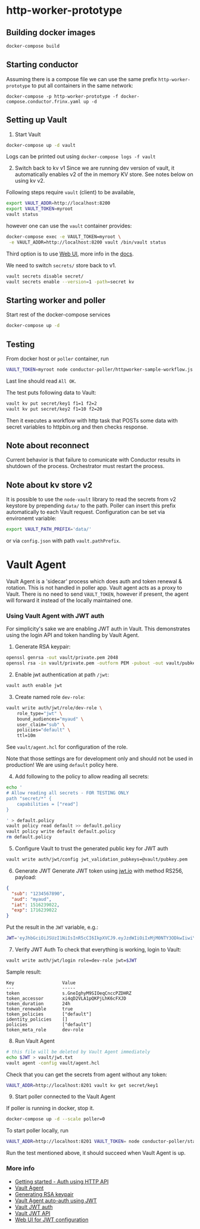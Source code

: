 # http-worker-prototype

## Building docker images
```sh
docker-compose build
```

## Starting conductor
Assuming there is a compose file we can use the same prefix `http-worker-prototype`
to put all containers in the same network:
```
docker-compose -p http-worker-prototype -f docker-compose.conductor.frinx.yaml up -d
```

## Setting up Vault

1. Start Vault
```sh
docker-compose up -d vault
```
Logs can be printed out using `docker-compose logs -f vault`

2. Switch back to kv v1
Since we are running dev version of vault, it automatically enables v2 of the
in memory KV store. See notes below on using kv v2.

Following steps require `vault` (client) to be available,
```sh
export VAULT_ADDR=http://localhost:8200
export VAULT_TOKEN=myroot
vault status
```
however one can use the `vault` container provides:
```sh
docker-compose exec -e VAULT_TOKEN=myroot \
 -e VAULT_ADDR=http://localhost:8200 vault /bin/vault status
```

Third option is to use [Web UI](http://127.0.0.1:8200/ui/), more info
in the [docs](https://learn.hashicorp.com/vault/secrets-management/sm-versioned-kv).

We need to switch `secrets/` store back to v1.
```sh
vault secrets disable secret/
vault secrets enable --version=1 -path=secret kv
```

## Starting worker and poller
Start rest of the docker-compose services
```sh
docker-compose up -d
```

## Testing
From docker host or `poller` container, run
```sh
VAULT_TOKEN=myroot node conductor-poller/httpworker-sample-workflow.js
```
Last line should read `All OK`.

The test puts following data to Vault:
```sh
vault kv put secret/key1 f1=1 f2=2
vault kv put secret/key2 f1=10 f2=20
```
Then it executes a workflow with http task that POSTs some data
with secret variables to httpbin.org and then checks response.

## Note about reconnect
Current behavior is that failure to comunicate with Conductor results in
shutdown of the process. Orchestrator must restart the process.

## Note about kv store v2
It is possible to use the `node-vault` library to read the secrets
from v2 keystore by prepending `data/` to the path. Poller can insert this prefix
automatically to each Vault request. Configuration can be set via environemt variable:
```sh
export VAULT_PATH_PREFIX='data/'
```

or via `config.json` with path `vault.pathPrefix`.

# Vault Agent
Vault Agent is a 'sidecar' process which does auth and token renewal & rotation. This is not handled in poller app.
Vault agent acts as a proxy to Vault. There is no need to send `VAULT_TOKEN`, however if present, the agent will
forward it instead of the locally maintained one.

### Using Vault Agent with JWT auth
For simplicity's sake we are enabling JWT auth in Vault. This demonstrates using the login API and token handling
by Vault Agent.

1. Generate RSA keypair:
```sh
openssl genrsa -out vault/private.pem 2048
openssl rsa -in vault/private.pem -outform PEM -pubout -out vault/pubkey.pem

```

2. Enable jwt authentication at path `/jwt`:
```sh
vault auth enable jwt
```

3. Create named role `dev-role`:
```sh
vault write auth/jwt/role/dev-role \
    role_type="jwt" \
    bound_audiences="myaud" \
    user_claim="sub" \
    policies="default" \
    ttl=10m
```

See `vault/agent.hcl` for configuration of the role.

Note that those settings are for development only and should not be used in production!
We are using `default` policy here.

4. Add following to the policy to allow reading all secrets:
```sh
echo '
# Allow reading all secrets - FOR TESTING ONLY
path "secret/*" {
    capabilities = ["read"]
}

' > default.policy
vault policy read default >> default.policy
vault policy write default default.policy
rm default.policy
```

5. Configure Vault to trust the generated public key for JWT auth
```sh
vault write auth/jwt/config jwt_validation_pubkeys=@vault/pubkey.pem
```

6. Generate JWT
Generate JWT token using [jwt.io](https://jwt.io) with method RS256,
payload:
```json
{
  "sub": "1234567890",
  "aud": "myaud",
  "iat": 1516239022,
  "exp": 1716239022
}
```
Put the result in the `JWT` variable, e.g.:
```sh
JWT='eyJhbGciOiJSUzI1NiIsInR5cCI6IkpXVCJ9.eyJzdWIiOiIxMjM0NTY3ODkwIiwiYXVkIjoibXlhdWQiLCJpYXQiOjE1MTYyMzkwMjIsImV4cCI6MTcxNjIzOTAyMn0.wJtm7RBUC27x4CHVwonu5rRTJEsxSiBPWo9Mv46texkvlNGTto9_cOdb7AuSgEujY1uBphwvo8v_6fJg3LjtraxNZRA5xgAgPGGv9T3VbEnwSM8l3tE_XaoXVdyCZa1AGXbewgoOmOkYsYECKU9i2jJWzASy_8KZaQwcM3hkdBrp02-H49QDumFvq4VhdqwLpiSRDvmTHpGEU_FUL-Q1JIgVRypwAu9pI3e3NPC3wn4HHAbD8VRhrBs2nyo3706I_AXpF_NgFrAQ9_PvZYBf7CtHk6UjR3tLVKq_YGxHzkKUHLh2hPaipJ7I_W9n7OLbM1vuf5txbaCrPHG3-KR6NQ'
```

7. Verify JWT Auth
To check that everything is working, login to Vault:
```sh
vault write auth/jwt/login role=dev-role jwt=$JWT
```
Sample result:
```
Key                  Value
---                  -----
token                s.GneIghyM9SIOeqCnccPZDHRZ
token_accessor       xi4qD2VLA1pQKPjLhK6cFXJD
token_duration       24h
token_renewable      true
token_policies       ["default"]
identity_policies    []
policies             ["default"]
token_meta_role      dev-role
```

8. Run Vault Agent

```sh
# this file will be deleted by Vault Agent immediately
echo $JWT > vault/jwt.txt
vault agent -config vault/agent.hcl
```
Check that you can get the secrets from agent without any token:
```sh
VAULT_ADDR=http://localhost:8201 vault kv get secret/key1
```

9. Start poller connected to the Vault Agent

If poller is running in docker, stop it.
```sh
docker-compose up -d --scale poller=0
```
To start poller locally, run
```sh
VAULT_ADDR=http://localhost:8201 VAULT_TOKEN= node conductor-poller/start-conductor-poller.js
```
Run the test mentioned above, it should succeed when Vault Agent is up.

### More info
* [Getting started - Auth using HTTP API](https://learn.hashicorp.com/vault/getting-started/apis)
* [Vault Agent](https://www.vaultproject.io/docs/agent)
* [Generating RSA keypair](https://github.com/hashicorp/vault/issues/5106#issuecomment-415897824)
* [Vault Agent auto-auth using JWT](https://www.vaultproject.io/docs/agent/autoauth/methods/jwt)
* [Vault JWT auth](https://www.vaultproject.io/docs/auth/jwt)
* [Vault JWT API](https://www.vaultproject.io/api/auth/jwt)
* [Web UI for JWT configuration](http://localhost:8200/ui/vault/access/jwt/configuration)
